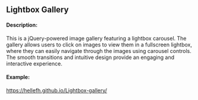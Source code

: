 ## Lightbox Gallery

#### Description:
This is a jQuery-powered image gallery featuring a lightbox carousel. The gallery allows users to click on images to view them in a fullscreen lightbox, where they can easily navigate through the images using carousel controls. The smooth transitions and intuitive design provide an engaging and interactive experience.

#### Example:
https://hellefh.github.io/Lightbox-gallery/
